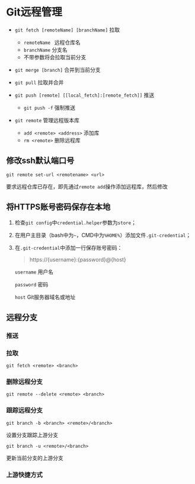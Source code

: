 # Git远程管理

- `git fetch [remoteName] [branchName]` 拉取

  - `remoteName ` 远程仓库名
  - `branchName` 分支名
  - 不带参数将会拉取当前分支

- `git merge [branch]` 合并到当前分支

- `git pull` 拉取并合并

- `git push [remote] [[local_fetch]:[remote_fetch]]`  推送
  - `git push -f` 强制推送

- `git remote` 管理远程版本库
  - `add <remote> <address>`  添加库
  - `rm <remote>` 删除远程库

    

## 修改ssh默认端口号

`git remote set-url <remotename> <url>`

要求远程仓库已存在，即先通过`remote add`操作添加远程库，然后修改



## 将HTTPS账号密码保存在本地

1. 检查`git config`中`credential.helper`参数为`store`；

2. 在用户主目录（bash中为`~`，CMD中为`%HOME%`）添加文件`.git-credential`；

3. 在`.git-credential`中添加一行保存账号密码：

   > https://{username}:{password}@{host}

   `username` 用户名

   `password` 密码

   `host` Git服务器域名或地址

## 远程分支

### 推送

### 拉取

`git fetch <remote> <branch>`

### 删除远程分支

`git remote --delete <remote> <branch>`

### 跟踪远程分支

`git branch -b <branch> <remote>/<branch>`

设置分支跟踪上游分支

`git branch -u <remote>/<branch>`

更新当前分支的上游分支

### 上游快捷方式